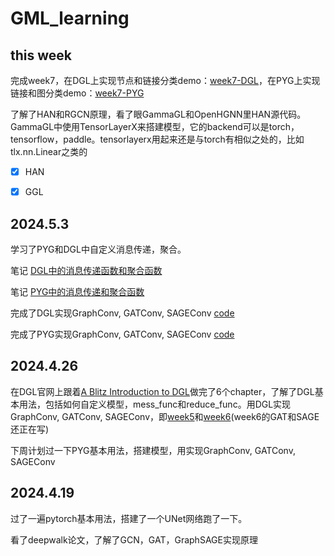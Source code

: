 # GML_learning

## this week

完成week7，在DGL上实现节点和链接分类demo：[week7-DGL](./DGL_learning/week7-DGL.ipynb)，在PYG上实现链接和图分类demo：[week7-PYG](./PYG_learning/week7-PYG.ipynb)

了解了HAN和RGCN原理，看了眼GammaGL和OpenHGNN里HAN源代码。GammaGL中使用TensorLayerX来搭建模型，它的backend可以是torch，tensorflow，paddle。tensorlayerx用起来还是与torch有相似之处的，比如tlx.nn.Linear之类的

- [x] HAN

- [x] GGL

## 2024.5.3

学习了PYG和DGL中自定义消息传递，聚合。

笔记 [DGL中的消息传递函数和聚合函数](./DGL_learning/DGL中的消息传递函数和聚合函数.md)

笔记 [PYG中的消息传递和聚合函数](./PYG_learning/PYG中的消息传递和聚合函数.md)

完成了DGL实现GraphConv, GATConv, SAGEConv [code](./DGL_learning/week6-DGL实现GraphConv,GATConv,SAGEConv.ipynb)

完成了PYG实现GraphConv, GATConv, SAGEConv [code](./PYG_learning/week6-PYG实现GraphConv,GATConv,SAGEConv.ipynb)

## 2024.4.26

在DGL官网上跟着[A Blitz Introduction to DGL](https://docs.dgl.ai/tutorials/blitz/index.html)做完了6个chapter，了解了DGL基本用法，包括如何自定义模型，mess_func和reduce_func。用DGL实现GraphConv, GATConv, SAGEConv，即[week5](https://colab.research.google.com/drive/1xSMe9xdEN6EziexnhnYghEXIlPbTC9B5?usp=sharing)和[week6](https://colab.research.google.com/drive/1xSMe9xdEN6EziexnhnYghEXIlPbTC9B5?usp=sharing)(week6的GAT和SAGE还正在写)

下周计划过一下PYG基本用法，搭建模型，用实现GraphConv, GATConv, SAGEConv

## 2024.4.19

过了一遍pytorch基本用法，搭建了一个UNet网络跑了一下。

看了deepwalk论文，了解了GCN，GAT，GraphSAGE实现原理
